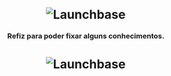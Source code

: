<h1 align="center">
    <img alt="Launchbase" src="https://i.postimg.cc/0jyM9gLM/logo-png-color.png" />
</h1>

<h3 align="center">
  Refiz para poder fixar alguns conhecimentos.
</h3>


<h1 align="center">
    <img alt="Launchbase" src="https://media3.giphy.com/media/db4kKIGRFOPoso0xWs/giphy.gif" />
</h1>


<p align="centerRemontei a pagina de login da empresa aonde trabalho.</p>

  ![N|Solid](https://media3.giphy.com/media/db4kKIGRFOPoso0xWs/giphy.gif)

